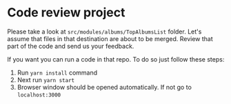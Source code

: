 # Code review project

Please take a look at `src/modules/albums/TopAlbumsList` folder. Let's assume that
files in that destination are about to be merged. Review that part of the code
and send us your feedback.

If you want you can run a code in that repo. To do so just follow these steps:

1. Run `yarn install` command
2. Next run `yarn start`
3. Browser window should be opened automatically. If not go to `localhost:3000`
